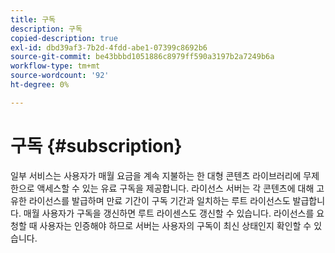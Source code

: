 ```yaml
---
title: 구독
description: 구독
copied-description: true
exl-id: dbd39af3-7b2d-4fdd-abe1-07399c8692b6
source-git-commit: be43bbbd1051886c8979ff590a3197b2a7249b6a
workflow-type: tm+mt
source-wordcount: '92'
ht-degree: 0%

---
```


# 구독 {#subscription}

일부 서비스는 사용자가 매월 요금을 계속 지불하는 한 대형 콘텐츠 라이브러리에 무제한으로 액세스할 수 있는 유료 구독을 제공합니다. 라이선스 서버는 각 콘텐츠에 대해 고유한 라이선스를 발급하며 만료 기간이 구독 기간과 일치하는 루트 라이선스도 발급합니다. 매월 사용자가 구독을 갱신하면 루트 라이센스도 갱신할 수 있습니다. 라이선스를 요청할 때 사용자는 인증해야 하므로 서버는 사용자의 구독이 최신 상태인지 확인할 수 있습니다.
